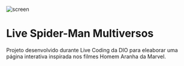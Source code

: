 ![screen](https://png.pngitem.com/pimgs/s/116-1163049_marvel-s-spider-man-logo-png-png-download.png)

# Live Spider-Man Multiversos

Projeto desenvolvido durante Live Coding da DIO para eleaborar uma página interativa inspirada nos filmes Homem Aranha da Marvel.
